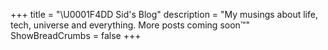 +++
title = "\U0001F4DD Sid's Blog"
description = "My musings about life, tech, universe and everything. More posts coming soon™"
ShowBreadCrumbs = false
+++
